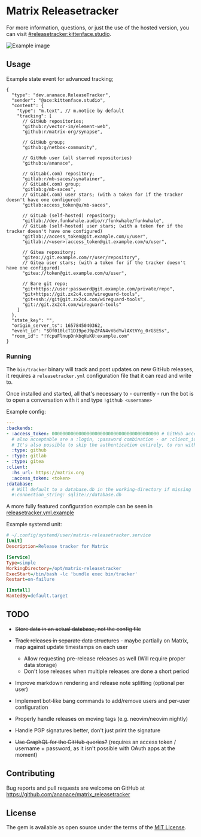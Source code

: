 # Matrix Releasetracker

For more information, questions, or just the use of the hosted version, you can visit [#releasetracker:kittenface.studio](https://matrix.to/#/#releasetracker:kittenface.studio).

![Example image](https://i.imgur.com/iAP1rMs.png)

## Usage

Example state event for advanced tracking;

```jsonc
{
  "type": "dev.ananace.ReleaseTracker",
  "sender": "@ace:kittenface.studio",
  "content": {
    "type": "m.text", // m.notice by default
    "tracking": [
      // GitHub repositories;
      "github:r/vector-im/element-web",
      "github:r/matrix-org/synapse",

      // GitHub group;
      "github:g/netbox-community",

      // GitHub user (all starred repositories)
      "github:u/ananace",

      // GitLab(.com) repository;
      "gitlab:r/mb-saces/synatainer",
      // GitLab(.com) group;
      "gitlab:g/mb-saces",
      // GitLab(.com) user stars; (with a token for if the tracker doesn't have one configured)
      "gitlab:access_token@u/mb-saces",

      // GitLab (self-hosted) repository;
      "gitlab://dev.funkwhale.audio/r/funkwhale/funkwhale",
      // GitLab (self-hosted) user stars; (with a token for if the tracker doesn't have one configured)
      "gitlab://access_token@git.example.com/u/user",
      "gitlab://<user>:access_token@git.example.com/u/user",

      // Gitea repository;
      "gitea://git.example.com/r/user/repository",
      // Gitea user stars; (with a token for if the tracker doesn't have one configured)
      "gitea://token@git.example.com/u/user",

      // Bare git repo;
      "git+https://user:password@git.example.com/private/repo",
      "git+https://git.zx2c4.com/wireguard-tools",
      "git+ssh://git@git.zx2c4.com/wireguard-tools",
      "git://git.zx2c4.com/wireguard-tools"
    ]
  },
  "state_key": "",
  "origin_server_ts": 1657845040362,
  "event_id": "$Of010lcT1D19peJ9pZFAN4vV6dYwlAXtVYg_0rGSESs",
  "room_id": "!YcpuFlnupDnkbqHuKU:example.com"
}
```

### Running

The `bin/tracker` binary will track and post updates on new GitHub releases, it requires a `releasetracker.yml` configuration file that it can read and write to.

Once installed and started, all that's necessary to - currently - run the bot is to open a conversation with it and type `!github <username>`

Example config:

```yaml
---
:backends:
- :access_token: 0000000000000000000000000000000000000000 # GitHub access token - needs the public_repo scope
  # also acceptable are a :login, :password combination - or :client_id, :client_secret for OAuth without GraphQL support
  # It's also possible to skip the authentication entirely, to run with heavily reduced limits
  :type: github
- :type: gitlab
- :type: gitea
:client:
  :hs_url: https://matrix.org
  :access_token: <token>
:database:
  # Will default to a database.db in the working-directory if missing
  #:connection_string: sqlite://database.db
```

A more fully featured configuration example can be seen in [releasetracker.yml.example](releasetracker.yml.example)

Example systemd unit:

```ini
# ~/.config/systemd/user/matrix-releasetracker.service
[Unit]
Description=Release tracker for Matrix

[Service]
Type=simple
WorkingDirectory=/opt/matrix-releasetracker
ExecStart=/bin/bash -lc 'bundle exec bin/tracker'
Restart=on-failure

[Install]
WantedBy=default.target
```

## TODO

- ~~Store data in an actual database, not the config file~~
- ~~Track releases in separate data structures~~ - maybe partially on Matrix, map against update timestamps on each user
  - Allow requesting pre-release releases as well (Will require proper data storage)
  - Don't lose releases when multiple releases are done a short period
- Improve markdown rendering and release note splitting (optional per user)
- Implement bot-like bang commands to add/remove users and per-user configuration
- Properly handle releases on moving tags (e.g. neovim/neovim nightly)
- Handle PGP signatures better, don't just print the signature

- ~~Use GraphQL for the GitHub queries?~~ (requires an access token / username + password, as it isn't possible with OAuth apps at the moment)

## Contributing

Bug reports and pull requests are welcome on GitHub at https://github.com/ananace/matrix_releasetracker

## License

The gem is available as open source under the terms of the [MIT License](https://opensource.org/licenses/MIT).
